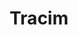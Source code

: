 ---
description: Tracim is a collaborative plateform which targets teamwork, information
  and knowledge management. It targets standard users meaning that the user interface
  is designed in order to be easy to use even for people not using computers on a
  daily base.
layout: stand
logo: stands/tracim/logo.png
new_this_year: "What you can discover this year on our stand:\r\n\r\n- From Tracim\
  \ 2.6 to 3.5 - a major architecture rework\r\n- Plenty of new features based on\
  \ this major architecture rework : live messaging, wall notifications, activity\
  \ feed, types of spaces, subspaces, emoji, mentions ...\r\n\r\nWhat we want to discuss\
  \ with you:\r\n\r\n- functionnal perspectives of tracim (instant messaging, mobile\
  \ application, custo forms, ...)\r\n- what you expect from a collaborative plateform\r\
  \n- what's your feeling about tracim (we prefer bad feedback than no feedback)\r\
  \n- the community website we are developing\r\n- strategy for making tracim a world-wide\
  \ open source software\r\n- how to earn a living writing free software\r\n- what\
  \ you think about #suricates\r\n\r\nCome in and chat with us!"
showcase: "Tracim is a collaboration plateform which aims to merge day-to-day team\
  \ work and knowledge management.\r\n\r\nOften compared to Nextcloud as a result\
  \ of (some) similar features, Tracim something else: being the backbone of collaboration\
  \ and memory for teams and workgroups.\r\n\r\nThe best way to keep a high level\
  \ of information in a team is to allow every member to share knowledge/information\
  \ and to make this information as open as possible.\r\n\r\nCome and discuss with\
  \ us in order to discover benefits you can derive from using Tracim !"
themes:
- Office suites and productivity
title: Tracim
website: https://www.tracim.fr
show_on_overview: true
---